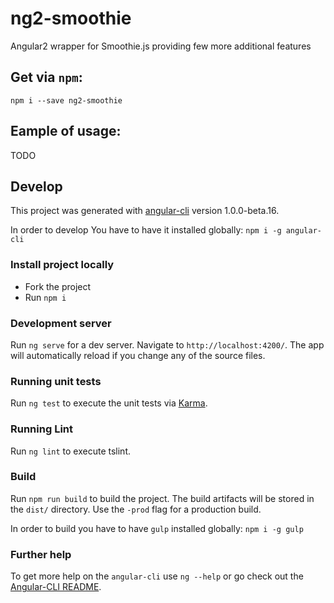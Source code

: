 # ng2-smoothie
Angular2 wrapper for Smoothie.js providing few more additional features

## Get via `npm`:
`npm i --save ng2-smoothie`

## Eample of usage:
TODO

## Develop
This project was generated with [angular-cli](https://github.com/angular/angular-cli) version 1.0.0-beta.16.

In order to develop You have to have it installed globally: `npm i -g angular-cli`

### Install project locally
* Fork the project
* Run `npm i`

### Development server
Run `ng serve` for a dev server. Navigate to `http://localhost:4200/`. The app will automatically reload if you change any of the source files.

### Running unit tests
Run `ng test` to execute the unit tests via [Karma](https://karma-runner.github.io).

### Running Lint
Run `ng lint` to execute tslint.

### Build
Run `npm run build` to build the project. The build artifacts will be stored in the `dist/` directory. Use the `-prod` flag for a production build.

In order to build you have to have `gulp` installed globally: `npm i -g gulp`

### Further help
To get more help on the `angular-cli` use `ng --help` or go check out the [Angular-CLI README](https://github.com/angular/angular-cli/blob/master/README.md).
